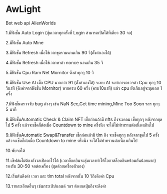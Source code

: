 # AwLight
Bot web api AlienWorlds

1.มีฟังชั่น Auto Login (สุ่มเวลาทุกครั้งที่ Login สามารถเปิดได้ทีเดียว 30 จอ)

2.มีฟั่งชั่น Auto Mine

3.มีฟังชั่น Refresh เมื่อใช้เวลาขุดรวมนานเกิน 90 วิ(ตั้งค่าเองได้)

4.มีฟังชั่น Refresh เมื่อใช้เวลาหาค่า nonce นานเกิน 35 วิ

5.มีฟังชั่น Cpu Ram Net Mornitor ดึงค่าทุกๆ 10 วิ

6.มีฟังชั่น Use AI เมื่อ CPU มากกว่า 91 (ตั้งค่าเองได้)  ระบบ AI จะทำการตรวจค่า Cpu ทุกๆ 10 วินาที (ดึงค่าจากฟังชั่น Mornitor) หากครบ 60 ครั้ง (ครบ10นาที) แล้ว cpu ยังเกินอยู่จะขุดเลย 1 ครั้ง

7.มีฟังชั่นตรวจจับ bug ต่างๆ เช่น NaN Sec,Get time mining,Mine Too Soon ฯลฯ ทุกๆ 5 นาที

8.มีฟังชั่นAutomatic Check & Claim NFT เช็กก่อนถ้ามี nfts ถึงจะเคลม เช็คทุกๆ หลังจากขุดไป 5 ครั้ง แล้วจะเช็คก็ต่อเมื่อ Countdown to mine ครึ่งนึง จะได้ไม่ทำทรานต่อเนื่องเกินไป

9.มีฟังชั่นAutomatic Swap&Transfer เช็กก่อนถ้ามี tlm ถึง จะเช็คทุกๆ หลังจากขุดไป 5 ครั้ง แล้วจะเช็คก็ต่อเมื่อ Countdown to mine ครึ่งนึง จะได้ไม่ทำทรานต่อเนื่องเกินไป

10.พับจอได้

11.เซิฟล่มไม่ต้องกังวลเปิดคาไว้ได้ (เวลาล็อคอินจะสุ่มเวลาทำให้โอกาสล็อคอินพร้อมกันน้อยมาก) รองรับ 30-50 จอต่อเครื่อง (ขุดด้วยเครื่องตัวเอง)

12.เริ่มต้นดึงค่า เวลา และ tlm total หลังจากนั้น 10 วิถึงดึงค่า Cpu

13.รายละเอียดอื่นๆ เช่นกระเป๋า/แลนด์ ฯลฯ ต้องกดปุ่มถึงจะดึงค่า

